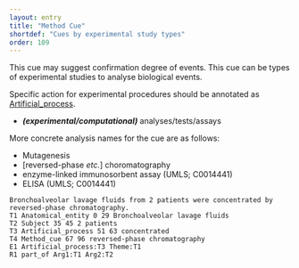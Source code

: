 ```yaml
---
layout: entry
title: "Method Cue"
shortdef: "Cues by experimental study types"
order: 109
---
```


This cue may suggest confirmation degree of events.
This cue can be types of experimental studies to analyse biological events. 

Specific action for experimental procedures should be annotated as [Artificial_process]().

- ***(experimental/computational)*** analyses/tests/assays 

More concrete analysis names for the cue are as follows:

- Mutagenesis
- [reversed-phase *etc.*] choromatography
- enzyme-linked immunosorbent assay (UMLS; C0014441)
- ELISA (UMLS; C0014441)

~~~ ann
Bronchoalveolar lavage fluids from 2 patients were concentrated by reversed-phase chromatography.
T1 Anatomical_entity 0 29 Bronchoalveolar lavage fluids
T2 Subject 35 45 2 patients
T3 Artificial_process 51 63 concentrated
T4 Method_cue 67 96 reversed-phase chromatography
E1 Artificial_process:T3 Theme:T1
R1 part_of Arg1:T1 Arg2:T2
~~~

<!--details-->
